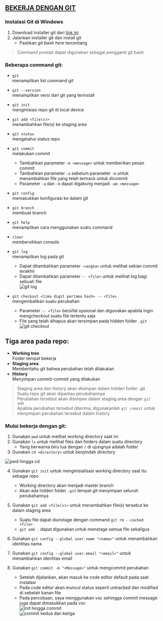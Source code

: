 ## [BEKERJA DENGAN GIT](https://youtu.be/e-6OkXRqWaE)
### Instalasi Git di Windows
1. Download installer git dari [link ini](https://git-scm.com)
2. Jalankan installer git dan install git
   - Pastikan _git bash here_ tercentang

> Command prompt dapat digunakan sebagai pengganti git bash

### Beberapa command git:
- `git`<br>
menampilkan list command git
- `git --version`<br>
menampilkan versi dari git yang terinstall
- `git init`<br>
menginisiasi repo git di local device
- `git add <file(s)>`<br>
menambahkan file(s) ke staging area
- `git status`<br>
mengetahui status repo
- `git commit`<br>
melakukan commit
   - Tambahkan parameter `-m <message>` untuk memberikan pesan commit
   - Tambahkan parameter `-a` sebelum parameter `-m` untuk menambahkan file yang telah tertrack untuk dicommit
   - Parameter `-a` dan `-m` dapat digabung menjadi `-am <message>`
- `git config`<br>
memasukkan konfigurasi ke dalam git
- `git branch`<br>
membuat branch
- `git help`<br>
menampilkan cara menggunakan suatu command
- `clear`<br>
membersihkan console
- `git log`<br>
menampilkan log pada git
   - Dapat ditambahkan parameter `-<angka>` untuk melihat sekian commit terakhir
   - Dapat ditambahkan parameter `-- <file>` untuk melihat log bagi sebuah file<br>
   ![git log](https://github.com/Marthenn/Tugas1-SEKURO_Programming-16521451/blob/main/Foto/git%20log.jpg)<br>

- `git checkout <lima digit pertama hash> -- <file>`<br>
mengembalikan suatu perubahan
   - Parameter `-- <file>` bersifat opsional dan digunakan apabila ingin mengcheckout suatu file tertentu saja
   - File yang telah dihapus akan tersimpan pada hidden folder `.git`<br>
   ![git checkout](https://github.com/Marthenn/Tugas1-SEKURO_Programming-16521451/blob/main/Foto/git%20checkout.jpg)<br>
   
## Tiga area pada repo:
- __Working tree<br>__
Folder tempat bekerja
- __Staging area<br>__
Memberitahu git bahwa perubahan telah dilakukan
- __History<br>__
Menyimpan commit-commit yang dilakukan

> Staging area dan history akan disimpan dalam hidden folder .git<br>
> Suatu repo git akan dipantau perubahannya<br>
> Perubahan tersebut akan disimpan dalam staging area dengan `git add`<br>
> Apabila perubahan tersebut diterima, digunakanlah `git commit` untuk menyimpan perubahan tersebut dalam history

### Mulai bekerja dengan git:
1. Gunakan `pwd` untuk melihat working directory saat ini
2. Gunakan `ls` untuk melihat files dan folders dalam suatu directory
   - Yang berwarna biru tua dengan `/` di ujungnya adalah folder
3. Gunakan `cd <directory>` untuk berpindah directory<br>

![pwd hingga cd](https://github.com/Marthenn/Tugas1-SEKURO_Programming-16521451/blob/main/Foto/pwd%20hingga%20cd.jpg)<br>
   
4. Gunakan `git init` untuk menginisialisasi working directory saat itu sebagai repo
   - Working directory akan menjadi master branch
   - Akan ada hidden folder `.git` tempat git menyimpan seluruh perubahannya
   
5. Gunakan `git add <file(s)>` untuk menambahkan file(s) tersebut ke dalam staging area
   - Suatu file dapat diunstage dengan command `git rm --cached <file>`
   - `git add .` dapat digunakan untuk menstage semua file sekaligus
7. Gunakan `git config --global user.name "<nama>"` untuk menambahkan identitas nama
8. Gunakan `git config --global user.email "<email>"` untuk menambahkan identitas email
9. Gunakan `git commit -m "<Message>"` untuk mengcommit perubahan
   - Setelah dijalankan, akan masuk ke code editor default pada saat instalasi
   - Pada code editor akan muncul status seperti untracked dan modified di sebelah kanan file
   - Pada percobaan, saya menggunakan vsc sehingga commit message juga dapat dimasukkan pada vsc<br>
![init hingga commit](https://github.com/Marthenn/Tugas1-SEKURO_Programming-16521451/blob/main/Foto/init%20hingga%20commit.jpg)<br>
![commit kedua dan ketiga](https://github.com/Marthenn/Tugas1-SEKURO_Programming-16521451/blob/main/Foto/commit%20dua%20dan%20tiga.jpg)
